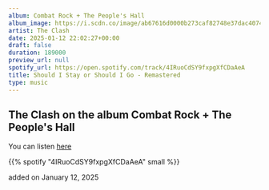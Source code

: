 ```yaml
---
album: Combat Rock + The People's Hall
album_image: https://i.scdn.co/image/ab67616d0000b273caf82748e37dac4074f559d9
artist: The Clash
date: 2025-01-12 22:02:27+00:00
draft: false
duration: 189000
preview_url: null
spotify_url: https://open.spotify.com/track/4IRuoCdSY9fxpgXfCDaAeA
title: Should I Stay or Should I Go - Remastered
type: music
---
```



## The Clash on the album Combat Rock + The People's Hall

You can listen [here](https://open.spotify.com/track/4IRuoCdSY9fxpgXfCDaAeA)

{{% spotify "4IRuoCdSY9fxpgXfCDaAeA" small %}}

added on January 12, 2025